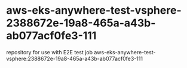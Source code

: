 # aws-eks-anywhere-test-vsphere-2388672e-19a8-465a-a43b-ab077acf0fe3-111
repository for use with E2E test job aws-eks-anywhere-test-vsphere:2388672e-19a8-465a-a43b-ab077acf0fe3-111
